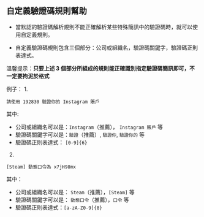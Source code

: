 自定義驗證碼規則幫助
--------

* 當默認的驗證碼解析規則不能正確解析某些特殊簡訊中的驗證碼時，就可以使用自定義規則。

* 自定義驗證碼規則包含三個部分：公司或組織名，驗證碼關鍵字，驗證碼正則表達式。

溫馨提示：**只要上述 3 個部分所組成的規則能正確識別指定驗證碼簡訊即可，不一定要拘泥於格式**

例子：
1. 
  ```text
  請使用 192830 驗證你的 Instagram 賬戶
  ```
  其中:
  - 公司或組織名可以是：`Instagram`（推薦）， `Instagram 賬戶` 等
  - 驗證碼關鍵字可以是：`驗證`（推薦）, `驗證你`, `驗證你的` 等
  - 驗證碼正則表達式： `[0-9]{6}`

2. 
  ```text
  [Steam] 動態口令為 x7jH98mx
  ``` 
  其中：
  - 公司或組織名可以是： `Steam`（推薦），`[Steam]` 等
  - 驗證碼關鍵字可以是： `動態口令`（推薦），`口令` 等
  - 驗證碼正則表達式：`[a-zA-Z0-9]{8}`